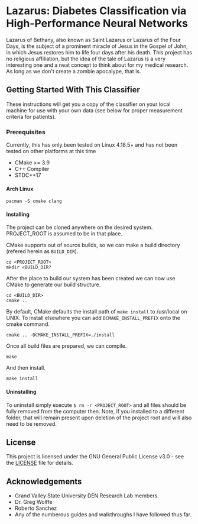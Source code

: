 # Lazarus: Diabetes Classification via High-Performance Neural Networks
Lazarus of Bethany, also known as Saint Lazarus or Lazarus of the Four Days, is the subject of a prominent miracle of Jesus in the Gospel of John, in which Jesus restores him to life four days after his death. This project has no religious affiliation, but the idea of the tale of Lazarus is a very interesting one and a neat concept to think about for my medical research. As long as we don't create a zombie apocalype, that is.

## Getting Started With This Classifier
These instructions will get you a copy of the classifier on your local machine for use with your own data (see below for proper measurement criteria for patients).

### Prerequisites
Currently, this has only been tested on Linux 4.18.5+ and has not been tested on other platforms at this time
- CMake >= 3.9
- C++ Compiler
- STDC++17

#### Arch Linux
```
pacman -S cmake clang
```

#### Installing
The project can be cloned anywhere on the desired system. PROJECT\_ROOT is assumed to be in that place.

CMake supports out of source builds, so we can make a build directory (refered herein as `BUILD_DIR`).
```
cd <PROJECT_ROOT>
mkdir <BUILD_DIR?
```

After the place to build our system has been created we can now use CMake to generate our build structure.
```
cd <BUILD_DIR>
cmake ..
```

By default, CMake defaults the install path of `make install` to /usr/local on UNIX. To install elsewhere you can add `DCMAKE_INSTALL_PREFIX` onto the cmake command.
```
cmake .. -DCMAKE_INSTALL_PREFIX=./install
```

Once all build files are prepared, we can compile.
```
make
```

And then install.
```
make install
```

#### Uninstalling
To uninstall simply execute `$ rm -r <PROJECT_ROOT>` and all files should be fully removed from the computer then. Note, if you installed to a different folder, that will remain present upon deletion of the project root and will also need to be removed.

## License
This project is licensed under the GNU General Public License v3.0 - see the [LICENSE](https://github.com/jparr721/Lazarus/blob/master/LICENSE) file for details.

## Acknowledgements
- Grand Valley State University DEN Research Lab members.
- Dr. Greg Wolffe
- Roberto Sanchez
- Any of the numberous guides and walkthroughs I have followed thus far.
